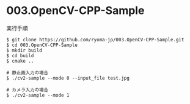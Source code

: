 # 003.OpenCV-CPP-Sample

実行手順

	$ git clone https://github.com/ryoma-jp/003.OpenCV-CPP-Sample.git
	$ cd 003.OpenCV-CPP-Sample
	$ mkdir build
	$ cd build
	$ cmake ..
	
	# 静止画入力の場合
	$ ./cv2-sample --mode 0 --input_file test.jpg
	
	# カメラ入力の場合
	$ ./cv2-sample --mode 1
